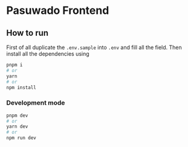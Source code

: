 # Pasuwado Frontend

## How to run

First of all duplicate the `.env.sample` into `.env` and fill all the field.
Then install all the dependencies using
```sh
pnpm i
# or
yarn
# or
npm install
```

### Development mode

```sh
pnpm dev
# or
yarn dev
# or
npm run dev
```